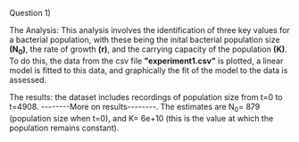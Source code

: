 Question 1)

The Analysis: This analysis involves the identification of three key values for a bacterial population, with these being the inital bacterial population size **(N<sub>0</sub>)**, the rate of growth **(r)**, and the carrying capacity of the population **(K)**. To do this, the data from the csv file **"experiment1.csv"** is plotted, a linear model is fitted to this data, and graphically the fit of the model to the data is assessed. 

The results: the dataset includes recordings of population size from t=0 to t=4908. --------More on results--------.
The estimates are N<sub>0</sub>= 879 (population size when t=0), and K= 6e+10 (this is the value at which the population remains constant). 
